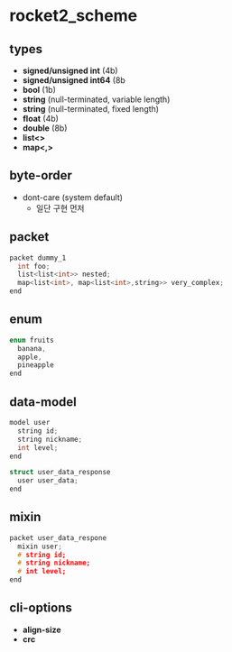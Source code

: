 rocket2_scheme
====

types
----
* __signed/unsigned int__ (4b)
* __signed/unsigned int64__ (8b
* __bool__ (1b)
* __string__ (null-terminated, variable length)
* __string__ (null-terminated, fixed length)
* __float__ (4b)
* __double__ (8b)
* __list<>__
* __map<,>__

byte-order
----
* dont-care (system default)
  * 일단 구현 먼저

packet
----
```cpp
packet dummy_1
  int foo;
  list<list<int>> nested;
  map<list<int>, map<list<int>,string>> very_complex;
end
```

enum
----
```cpp
enum fruits
  banana,
  apple,
  pineapple
end
```

data-model
----
```cpp
model user
  string id;
  string nickname;
  int level;
end
```
```cpp
struct user_data_response
  user user_data;
end
```

mixin
----
```cpp
packet user_data_respone
  mixin user;
  # string id;
  # string nickname;
  # int level;
end
```

cli-options
----
* __align-size__
* __crc__
